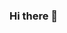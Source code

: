 ### Hi there 👋

<!--
**ancel1x/ancel1x** is a ✨ _special_ ✨ repository because its `README.md` (this file) appears on your GitHub profile.

Here are some ideas to get you started:

- 🔭 I’m currently working on Ancel's Performance Batch
- 🌱 I’m currently learning [C#](https://learn.microsoft.com/en-us/dotnet/csharp/)
- 📫 How to reach me: ancel#9376 [Discord](https://discord.com/)
-->

